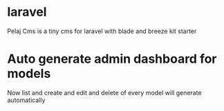 # laravel
Pelaj Cms is a tiny cms for laravel with blade and breeze kit starter


# Auto generate admin dashboard for models

Now list and create and edit and delete of every model will generate automatically

